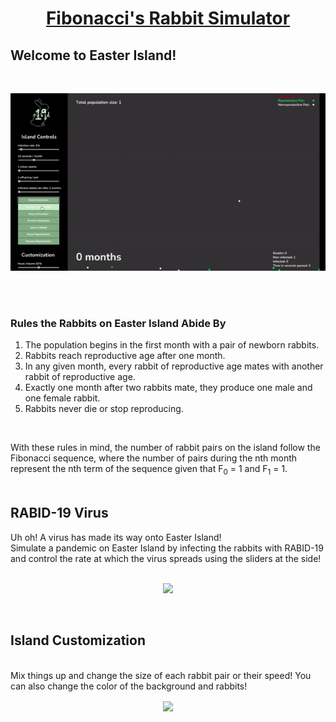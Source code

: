 <a href="https://andyngo2021.github.io/helyx-fibonacci-rabbits" target="_blank"><h1 align="center">Fibonacci's Rabbit Simulator</h1></a>

## Welcome to Easter Island! ##
<br>

<p align="center">
<img src="Images/simulation.gif">
</p>
<br>
<br>

### Rules the Rabbits on Easter Island Abide By ###
1. The population begins in the first month with a pair of newborn rabbits.
2. Rabbits reach reproductive age after one month.
3. In any given month, every rabbit of reproductive age mates with another rabbit of reproductive age.
4. Exactly one month after two rabbits mate, they produce one male and one female rabbit.
5. Rabbits never die or stop reproducing.

<br>


With these rules in mind, the number of rabbit pairs on the island follow the Fibonacci sequence, where the number of pairs during the nth month represent the nth term of the sequence given that F<sub>0</sub> = 1 and  F<sub>1</sub> = 1.
<br>
<br>

## RABID-19 Virus ##
Uh oh! A virus has made its way onto Easter Island!
<br>
Simulate a pandemic on Easter Island by infecting the rabbits with RABID-19 and control the rate at which the virus spreads using the sliders at the side!
<br>
<br>
<p align="center">
<img src="Images/infection_gif.gif">
</p>

<br>

## Island Customization ##
<br>
Mix things up and change the size of each rabbit pair or their speed! You can also change the color of the background and rabbits!

<br>

<p align="center">
<img align="center" src="Images/customize.gif">
</p>
<br>
